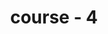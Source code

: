---
title: "course - 4"
draft: false

image: "/images/gallery/course-1.jpg"
heading: "Build Body"
name: "Mentor: Jimmy Karter"
days: "Monday-Tuesday :"
time: "7am-12pm"
---